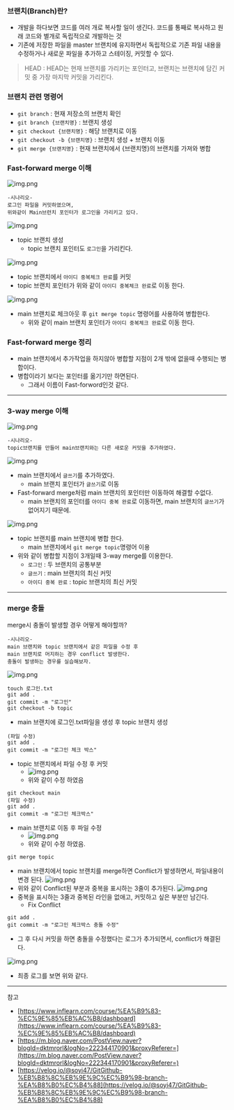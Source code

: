 
### 브랜치(Branch)란?
- 개발을 하다보면 코드를 여러 개로 복사할 일이 생긴다. 코드를 통째로 복사하고 원래 코드와 별개로 독립적으로 개발하는 것
- 기존에 저장한 파일을 master 브랜치에 유지하면서 독립적으로 기존 파일 내용을 수정하거나 새로운 파일을 추가하고 스테이징, 커밋할 수 있다.

> HEAD : HEAD는 현재 브랜치를 가리키는 포인터고, 브랜치는 브랜치에 담긴 커밋 중 가장 마지막 커밋을 가리킨다.

### 브랜치 관련 명령어 
- `git branch` : 현재 저장소의 브랜치 확인
- `git branch {브랜치명}` : 브랜치 생성
- `git checkout {브랜치명}` : 해당 브랜치로 이동
- `git checkout -b {브랜치명}` : 브랜치 생성 + 브랜치 이동
- `git merge {브랜치명}` : 현재 브랜치에서 {브랜치명}의 브랜치를 가져와 병합

### Fast-forward merge 이해
![img.png](image/git11.png)
```
-시나리오-
로그인 파일을 커밋하였으며,
위와같이 Main브런치 포인터가 로그인을 가리키고 있다. 
```
![img.png](image/git12.png)
- topic 브랜치 생성
  - topic 브랜치 포인터도 `로그인`을 가리킨다.

![img.png](image/git13.png)
- topic 브랜치에서 `아이디 중복체크 완료`를 커밋
- topic 브랜치 포인터가 위와 같이 `아이디 중복체크 완료`로 이동 한다.

![img.png](image/git14.png)
- main 브랜치로 체크아웃 후 `git merge topic` 명령어를 사용하여 병합한다.
  - 위와 같이 main 브랜치 포인터가 `아이디 중복체크 완료`로 이동 한다.
  
### Fast-forward merge 정리
- main 브랜치에서 추가작업을 하지않아 병합할 지점이 2개 밖에 없을때 수행되는 병합이다.
- 병합이라기 보다는 포인터를 옮기기만 하면된다.
  - 그래서 이름이 Fast-forword인것 같다.
---

### 3-way merge 이해
![img.png](image/git15.png)
```
-시나리오-
topic브랜치를 만들어 main브랜치와는 다른 새로운 커밋을 추가하였다. 
```
![img.png](image/git16.png)
- main 브랜치에서 `글쓰기`를 추가하였다.
  - main 브랜치 포인터가 `글쓰기`로 이동
- Fast-forward merge처럼 main 브랜치의 포인터만 이동하여 해결할 수없다.
  - main 브랜치의 포인터를 `아이디 중복 완료`로 이동하면, main 브랜치의 `글쓰기`가 없어지기 때문에.

![img.png](image/git17.png)
- topic 브랜치를 main 브랜치에 병합 한다.
  - main 브랜치에서 `git merge topic`명령어 이용
- 위와 같이 병합할 지점이 3개일때 3-way merge를 이용한다.
  - `로그인` : 두 브랜치의 공통부분
  - `글쓰기` : main 브랜치의 최신 커밋
  - `아이디 중복 완료` : topic 브랜치의 최신 커밋

---
### merge 충돌
merge시 충돌이 발생할 경우 어떻게 해야할까? <br>
```
-시나리오-
main 브랜치와 topic 브랜치에서 같은 파일을 수정 후
main 브랜치로 머지하는 경우 conflict 발생한다.
충돌이 발생하는 경우를 실습해보자.
```

![img.png](image/git18.png)

```
touch 로그인.txt
git add . 
git commit -m "로그인"
git checkout -b topic
```
- main 브랜치에 로그인.txt파일을 생성 후 topic 브랜치 생성
```
(파일 수정)
git add .
git commit -m "로그인 체크 박스"
```
- topic 브랜치에서 파일 수정 후 커밋
  - ![img.png](image/git19.png)
  - 위와 같이 수정 하였음
  
```
git checkout main
(파일 수정)
git add .
git commit -m "로그인 체크박스"
```
- main 브랜치로 이동 후 파일 수정
  - ![img.png](image/git20.png)
  - 위와 같이 수정 하였음.

```
git merge topic
```
- main 브랜치에서 topic 브랜치를 merge하면 Conflict가 발생하면서, 파일내용이 변경 된다.
![img.png](image/git21.png)
- 위와 같이 Conflict된 부분과 중복을 표시하는 3줄이 추가된다. 
![img.png](image/git22.png)
- 중복을 표시하는 3줄과 중복된 라인을 없애고, 커밋하고 싶은 부분만 남긴다.
  - Fix Conflict

```
git add .
git commit -m "로그인 체크박스 충돌 수정"
```
- 그 후 다시 커밋을 하면 충돌을 수정했다는 로그가 추가되면서, conflict가 해결된다.

![img.png](image/git23.png)
- 최종 로그를 보면 위와 같다.


---
참고
- [https://www.inflearn.com/course/%EA%B9%83-%EC%9E%85%EB%AC%B8/dashboard](https://www.inflearn.com/course/%EA%B9%83-%EC%9E%85%EB%AC%B8/dashboard)
- [https://m.blog.naver.com/PostView.naver?blogId=dktmrorl&logNo=222344170901&proxyReferer=](https://m.blog.naver.com/PostView.naver?blogId=dktmrorl&logNo=222344170901&proxyReferer=)
- [https://velog.io/@soyi47/GitGithub-%EB%B8%8C%EB%9E%9C%EC%B9%98-branch-%EA%B8%B0%EC%B4%88](https://velog.io/@soyi47/GitGithub-%EB%B8%8C%EB%9E%9C%EC%B9%98-branch-%EA%B8%B0%EC%B4%88)